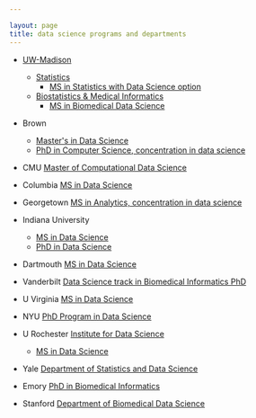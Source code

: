 ```yaml
---

layout: page
title: data science programs and departments
---
```

- [UW-Madison](https://wisc.edu)
  - [Statistics](http://stat.wisc.edu)
    - [MS in Statistics with Data Science option](http://www.stat.wisc.edu/ms-degree-data-science-option-ms-ds)
  - [Biostatistics & Medical Informatics](https://biostat.wisc.edu)
    - [MS in Biomedical Data Science](https://www.biostat.wisc.edu/content/ms_program_in_biomedical_data_science)

- Brown
  - [Master's in Data Science](https://www.brown.edu/initiatives/data-science/academic-programs/apply)
  - [PhD in Computer Science, concentration in data science](>)

- CMU [Master of Computational Data Science](http://mcds.cs.cmu.edu/)

- Columbia [MS in Data Science](http://datascience.columbia.edu/master-of-science-in-data-science)

- Georgetown [MS in Analytics, concentration in data science](https://analytics.georgetown.edu/#_ga=1.189452782.433741256.1492737217)

- Indiana University
  - [MS in Data Science](http://www.soic.indiana.edu/graduate/degrees/data-science/graduate/index.html)
  - [PhD in Data Science](https://soic.iupui.edu/hcc/graduate/data-science-phd/)

- Dartmouth
  [MS in Data Science](http://www.umassd.edu/datascience/masterofscience/)

- Vanderbilt [Data Science track in Biomedical Informatics PhD](https://medschool.vanderbilt.edu/dbmi/curriculum-overview-data-science-track-bmi-phd-program)

- U Virginia [MS in Data Science](http://dsi.virginia.edu/academics)

- NYU [PhD Program in Data Science](http://cds.nyu.edu/phd-program/)

- U Rochester [Institute for Data Science](http://www.sas.rochester.edu/dsc/)
  - [MS in Data Science](http://www.sas.rochester.edu/dsc/)

- Yale [Department of Statistics and Data Science](http://statistics.yale.edu/academics/graduate-programs)

- Emory [PhD in Biomedical Informatics](http://www.bmi.emory.edu/Education)

- Stanford [Department of Biomedical Data Science](http://med.stanford.edu/dbds.html)
